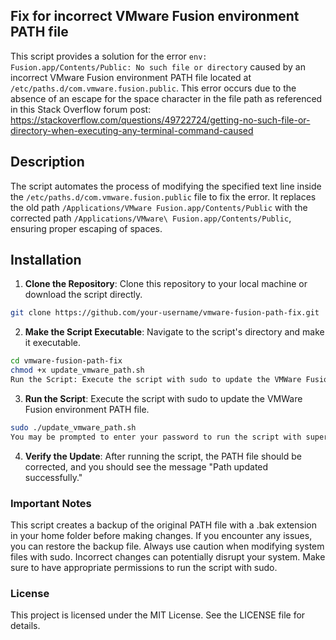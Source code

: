 ## Fix for incorrect VMware Fusion environment PATH file

This script provides a solution for the error `env: Fusion.app/Contents/Public: No such file or directory` caused by an incorrect VMware Fusion environment PATH file located at `/etc/paths.d/com.vmware.fusion.public`. This error occurs due to the absence of an escape for the space character in the file path as referenced in this Stack Overflow forum post: https://stackoverflow.com/questions/49722724/getting-no-such-file-or-directory-when-executing-any-terminal-command-caused

## Description

The script automates the process of modifying the specified text line inside the `/etc/paths.d/com.vmware.fusion.public` file to fix the error. It replaces the old path `/Applications/VMware Fusion.app/Contents/Public` with the corrected path `/Applications/VMware\ Fusion.app/Contents/Public`, ensuring proper escaping of spaces.

## Installation

1. **Clone the Repository**: Clone this repository to your local machine or download the script directly.

```bash
git clone https://github.com/your-username/vmware-fusion-path-fix.git
```

2. **Make the Script Executable**: Navigate to the script's directory and make it executable.

``` bash
cd vmware-fusion-path-fix
chmod +x update_vmware_path.sh
Run the Script: Execute the script with sudo to update the VMWare Fusion environment PATH file.
```

3. **Run the Script**: Execute the script with sudo to update the VMWare Fusion environment PATH file.
``` bash
sudo ./update_vmware_path.sh
You may be prompted to enter your password to run the script with superuser privileges.
```

4. **Verify the Update**: After running the script, the PATH file should be corrected, and you should see the message "Path updated successfully."

### Important Notes
This script creates a backup of the original PATH file with a .bak extension in your home folder before making changes. If you encounter any issues, you can restore the backup file.
Always use caution when modifying system files with sudo. Incorrect changes can potentially disrupt your system.
Make sure to have appropriate permissions to run the script with sudo.

### License
This project is licensed under the MIT License. See the LICENSE file for details.
